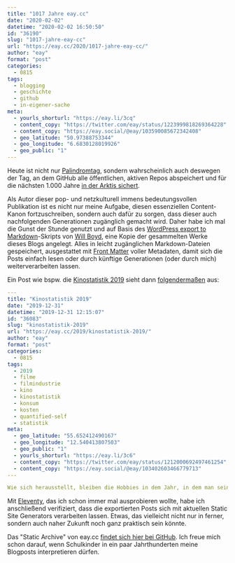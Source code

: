```yaml
---
title: "1017 Jahre eay.cc"
date: "2020-02-02"
datetime: "2020-02-02 16:50:50"
id: "36190"
slug: "1017-jahre-eay-cc"
url: "https://eay.cc/2020/1017-jahre-eay-cc/"
author: "eay"
format: "post"
categories:
  - 0815
tags:
  - blogging
  - geschichte
  - github
  - in-eigener-sache
meta:
  - yourls_shorturl: "https://eay.li/3cq"
  - content_copy: "https://twitter.com/eay/status/1223999818269364228"
  - content_copy: "https://eay.social/@eay/103590085672342408"
  - geo_latitude: "50.97388753344"
  - geo_longitude: "6.6830128019926"
  - geo_public: "1"
---
```


Heute ist nicht nur [Palindromtag](https://eay.cc/2020/happy-palindrome-day-20200202/), sondern wahrscheinlich auch deswegen der Tag, an dem GitHub alle öffentlichen, aktiven Repos abspeichert und für die nächsten 1.000 Jahre [in der Arktis sichert](https://eay.cc/2020/github-sichert-am-02-02-2020-alle-aktiven-open-source-repositories-fuer-1-000-jahre-in-der-arktis/).

Als Autor dieser pop- und netzkulturell immens bedeutungsvollen Publikation ist es nicht nur meine Aufgabe, diesen essenziellen Content-Kanon fortzu­schreiben, sondern auch dafür zu sorgen, dass dieser auch nachfolgenden Generationen zugänglich gemacht wird. Daher habe ich mal die Gunst der Stunde genutzt und auf Basis des [WordPress export to Markdown](https://github.com/lonekorean/wordpress-export-to-markdown)\-Skripts von [Will Boyd](https://codersblock.com/), eine Kopie der gesammelten Werke dieses Blogs angelegt. Alles in leicht zugänglichen Markdown-Dateien gespeichert, ausgestattet mit [Front Matter](https://jekyllrb.com/docs/front-matter/) voller Metadaten, damit sich die Posts einfach lesen oder durch künftige Generationen (oder durch mich) weiterverarbeiten lassen.

Ein Post wie bspw. die [Kinostatistik 2019](https://eay.cc/2019/kinostatistik-2019/) sieht dann [folgendermaßen](https://raw.githubusercontent.com/stefangrund/eay.cc-static-archive/master/posts/2019/2019-12-31-kinostatistik-2019.md) aus:

```yaml
---
title: "Kinostatistik 2019"
date: "2019-12-31"
datetime: "2019-12-31 12:15:07"
id: "36083"
slug: "kinostatistik-2019"
url: "https://eay.cc/2019/kinostatistik-2019/"
author: "eay"
format: "post"
categories:
  - 0815
tags:
  - 2019
  - filme
  - filmindustrie
  - kino
  - kinostatistik
  - konsum
  - kosten
  - quantified-self
  - statistik
meta:
  - geo_latitude: "55.652412490167"
  - geo_longitude: "12.540413807503"
  - geo_public: "1"
  - yourls_shorturl: "https://eay.li/3c6"
  - content_copy: "https://twitter.com/eay/status/1212000692497461254"
  - content_copy: "https://eay.social/@eay/103402603466779713"
---

Wie sich herausstellt, bleiben die Hobbies in dem Jahr, in dem man seinen Job kündigt und fast jede wache Minute in die Gründung der [eigenen Firma](https://hypercode.de/) steckt, schon mal auf der Strecke. Kein Wunder also... 
```

Mit [Eleventy](https://www.11ty.dev/), das ich schon immer mal ausprobieren wollte, habe ich anschließend verifiziert, dass die exportierten Posts sich mit aktuellen Static Site Generators verarbeiten lassen. Etwas, das vielleicht nicht nur in ferner, sondern auch naher Zukunft noch ganz praktisch sein könnte.

Das "Static Archive" von eay.cc [findet sich hier bei GitHub](https://github.com/stefangrund/eay.cc-static-archive). Ich freue mich schon darauf, wenn Schulkinder in ein paar Jahrthunderten meine Blogposts interpretieren dürfen.
